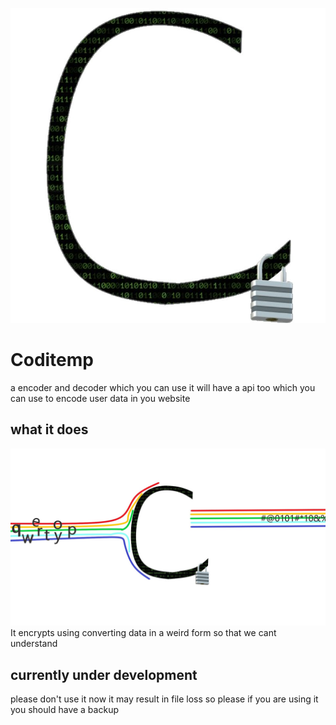 ![codeitemp logo](codeitemp.png)
# Coditemp 
a encoder and decoder which you can use it will have a api too which you can use to encode user data in you website
## what it does
![codeitemp representation](represent.jpg)
It encrypts using converting data in a weird form so that we cant understand
## currently under development 
please don't use it now it may result in file loss so please if you are using it you should have a backup
